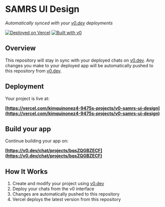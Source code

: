 # SAMRS UI Design

*Automatically synced with your [v0.dev](https://v0.dev) deployments*

[![Deployed on Vercel](https://img.shields.io/badge/Deployed%20on-Vercel-black?style=for-the-badge&logo=vercel)](https://vercel.com/kimquinonez4-9475s-projects/v0-samrs-ui-design)
[![Built with v0](https://img.shields.io/badge/Built%20with-v0.dev-black?style=for-the-badge)](https://v0.dev/chat/projects/bqsZQGBZECF)

## Overview

This repository will stay in sync with your deployed chats on [v0.dev](https://v0.dev).
Any changes you make to your deployed app will be automatically pushed to this repository from [v0.dev](https://v0.dev).

## Deployment

Your project is live at:

**[https://vercel.com/kimquinonez4-9475s-projects/v0-samrs-ui-design](https://vercel.com/kimquinonez4-9475s-projects/v0-samrs-ui-design)**

## Build your app

Continue building your app on:

**[https://v0.dev/chat/projects/bqsZQGBZECF](https://v0.dev/chat/projects/bqsZQGBZECF)**

## How It Works

1. Create and modify your project using [v0.dev](https://v0.dev)
2. Deploy your chats from the v0 interface
3. Changes are automatically pushed to this repository
4. Vercel deploys the latest version from this repository
